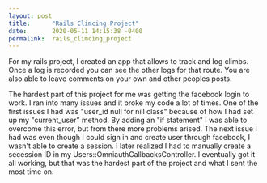 ```yaml
---
layout: post
title:      "Rails Climcing Project"
date:       2020-05-11 14:15:38 -0400
permalink:  rails_climcing_project
---
```




For my rails project, I created an app that allows to track and log climbs. Once a log is recorded you can see the other logs for that route. You are also able to leave comments on your own and other peoples posts.

The hardest part of this project for me was getting the facebook login to work. I ran into many issues and it broke my code a lot of times. One of the first issues I had was "user_id null for nill class" because of how I had set up my "current_user" method. By adding an "if statement" I was able to overcome this error, but from there more problems arised. The next issue I had was even though I could sign in and create user through facebook, I wasn't able to create a session. I later realized I had to manually create a secession ID in my Users::OmniauthCallbacksController. I eventually got it all working, but that was the hardest part of the project and what I sent the most time on.

